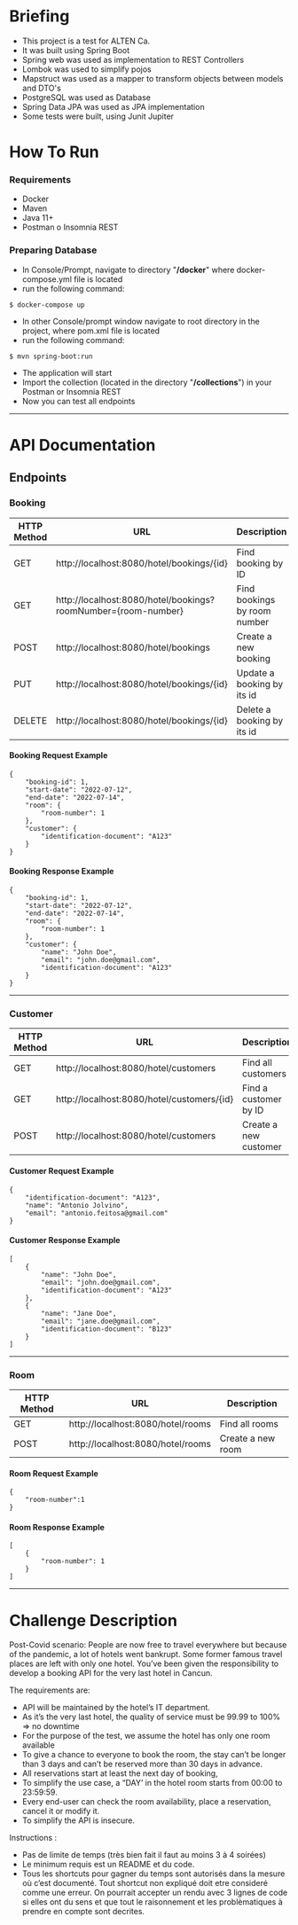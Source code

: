 # Briefing

* This project is a test for ALTEN Ca.
* It was built using Spring Boot
* Spring web was used as implementation to REST Controllers
* Lombok was used to simplify pojos
* Mapstruct was used as a mapper to transform objects between models and DTO's
* PostgreSQL was used as Database
* Spring Data JPA was used as JPA implementation
* Some tests were built, using Junit Jupiter

# How To Run

### Requirements

* Docker
* Maven
* Java 11+
* Postman o Insomnia REST

### Preparing Database

* In Console/Prompt, navigate to directory "**/docker**" where docker-compose.yml file is located
* run the following command:

``` 
$ docker-compose up 
```

* In other Console/prompt window navigate to root directory in the project, where pom.xml file is located
* run the following command:

``` 
$ mvn spring-boot:run 
```

* The application will start
* Import the collection (located in the directory "**/collections**") in your Postman or Insomnia REST
* Now you can test all endpoints
---
# API Documentation

## Endpoints

### Booking

| HTTP Method | URL                                                           | Description                  |
|-------------|---------------------------------------------------------------|------------------------------|
| GET         | http://localhost:8080/hotel/bookings/{id}                     | Find booking by ID           |
| GET         | http://localhost:8080/hotel/bookings?roomNumber={room-number} | Find bookings by room number |
| POST        | http://localhost:8080/hotel/bookings                          | Create a new booking         |
| PUT         | http://localhost:8080/hotel/bookings/{id}                     | Update a booking by its id   |
| DELETE      | http://localhost:8080/hotel/bookings/{id}                     | Delete a booking by its id   |

#### Booking Request Example
```
{
	"booking-id": 1,
	"start-date": "2022-07-12",
	"end-date": "2022-07-14",
	"room": {
		"room-number": 1
	},
	"customer": {
		"identification-document": "A123"
	}
}
```

#### Booking Response Example
```
{
	"booking-id": 1,
	"start-date": "2022-07-12",
	"end-date": "2022-07-14",
	"room": {
		"room-number": 1
	},
	"customer": {
		"name": "John Doe",
		"email": "john.doe@gmail.com",
		"identification-document": "A123"
	}
}
```
---

### Customer

| HTTP Method | URL                                        | Description           |
|-------------|--------------------------------------------|-----------------------|
| GET         | http://localhost:8080/hotel/customers      | Find all customers    |
| GET         | http://localhost:8080/hotel/customers/{id} | Find a customer by ID |
| POST        | http://localhost:8080/hotel/customers      | Create a new customer |
#### Customer Request Example
```
{
	"identification-document": "A123",
	"name": "Antonio Jolvino",
	"email": "antonio.feitosa@gmail.com" 
}
```

#### Customer Response Example
```
[
	{
		"name": "John Doe",
		"email": "john.doe@gmail.com",
		"identification-document": "A123"
	},
	{
		"name": "Jane Doe",
		"email": "jane.doe@gmail.com",
		"identification-document": "B123"
	}
]
```
---

### Room

| HTTP Method | URL                               | Description       |
|-------------|-----------------------------------|-------------------|
| GET         | http://localhost:8080/hotel/rooms | Find all rooms    |
| POST        | http://localhost:8080/hotel/rooms | Create a new room |
#### Room Request Example
```
{
	"room-number":1
}
```

#### Room Response Example
```
[
	{
		"room-number": 1
	}
]
```
---
# Challenge Description

Post-Covid scenario:
People are now free to travel everywhere but because of the pandemic, a lot of hotels went bankrupt. Some former famous
travel places are left with only one hotel.
You’ve been given the responsibility to develop a booking API for the very last hotel in Cancun.

The requirements are:

* API will be maintained by the hotel’s IT department.
* As it’s the very last hotel, the quality of service must be 99.99 to 100% => no downtime
* For the purpose of the test, we assume the hotel has only one room available
* To give a chance to everyone to book the room, the stay can’t be longer than 3 days and can’t be reserved more than 30
  days in advance.
* All reservations start at least the next day of booking,
* To simplify the use case, a “DAY’ in the hotel room starts from 00:00 to 23:59:59.
* Every end-user can check the room availability, place a reservation, cancel it or modify it.
* To simplify the API is insecure.

Instructions :

* Pas de limite de temps (très bien fait il faut au moins 3 à 4 soirées)
* Le minimum requis est un README et du code.
* Tous les shortcuts pour gagner du temps sont autorisés dans la mesure où c’est documenté. Tout shortcut non expliqué
  doit etre consideré comme une erreur. On pourrait accepter un rendu avec 3 lignes de code si elles ont du sens et que
  tout le raisonnement et les problèmatiques à prendre en compte sont decrites.
